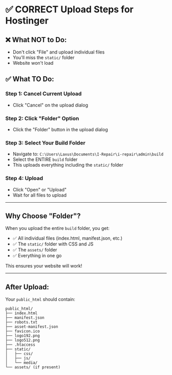 # ✅ CORRECT Upload Steps for Hostinger

## ❌ What NOT to Do:
- Don't click "File" and upload individual files
- You'll miss the `static/` folder
- Website won't load

## ✅ What TO Do:

### Step 1: Cancel Current Upload
- Click "Cancel" on the upload dialog

### Step 2: Click "Folder" Option
- Click the "Folder" button in the upload dialog

### Step 3: Select Your Build Folder
- Navigate to: `C:\Users\Laxus\Documents\I-Repair\i-repair\admin\build`
- Select the ENTIRE `build` folder
- This uploads everything including the `static/` folder

### Step 4: Upload
- Click "Open" or "Upload"
- Wait for all files to upload

---

## Why Choose "Folder"?

When you upload the entire `build` folder, you get:
- ✅ All individual files (index.html, manifest.json, etc.)
- ✅ The `static/` folder with CSS and JS
- ✅ The `assets/` folder
- ✅ Everything in one go

This ensures your website will work!

---

## After Upload:

Your `public_html` should contain:
```
public_html/
├── index.html
├── manifest.json
├── robots.txt
├── asset-manifest.json
├── favicon.ico
├── logo192.png
├── logo512.png
├── .htaccess
├── static/
│   ├── css/
│   ├── js/
│   └── media/
└── assets/ (if present)
```





